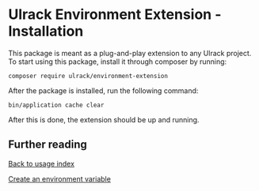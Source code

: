 # Ulrack Environment Extension - Installation

This package is meant as a plug-and-play extension to any Ulrack project.
To start using this package, install it through composer by running:
```
composer require ulrack/environment-extension
```

After the package is installed, run the following command:
```
bin/application cache clear
```

After this is done, the extension should be up and running.

## Further reading

[Back to usage index](index.md)

[Create an environment variable](create-an-environment-variable.md)
